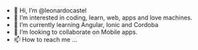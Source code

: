 - 👋 Hi, I’m @leonardocastel
- 👀 I’m interested in coding, learn, web, apps and love machines.
- 🌱 I’m currently learning Angular, Ionic and Cordoba
- 💞️ I’m looking to collaborate on Mobile apps.
- 📫 How to reach me ...

<!---
leonardocastel/leonardocastel is a ✨ special ✨ repository because its `README.md` (this file) appears on your GitHub profile.
You can click the Preview link to take a look at your changes.
--->
